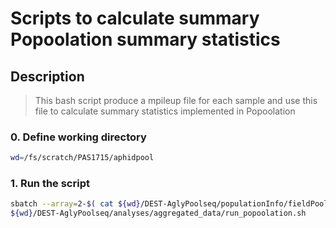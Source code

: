 # Scripts to calculate summary Popoolation summary statistics

## Description
>  This bash script produce a mpileup file for each sample and use this file to calculate summary statistics implemented in Popoolation

### 0. Define working directory
```bash
wd=/fs/scratch/PAS1715/aphidpool
```

### 1. Run the script
```bash
sbatch --array=2-$( cat ${wd}/DEST-AglyPoolseq/populationInfo/fieldPools_aggregated.csv | cut -f1,13 -d',' | grep -v "NA" | wc -l ) \ 
${wd}/DEST-AglyPoolseq/analyses/aggregated_data/run_popoolation.sh
```
